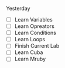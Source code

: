 Yesterday
- [ ] Learn Variables
- [ ] Learn Opreators
- [ ] Learn Conditions
- [ ] Learn Loops
- [ ] Finish Current Lab
- [ ] Learn Cuba
- [ ] Learn Mruby